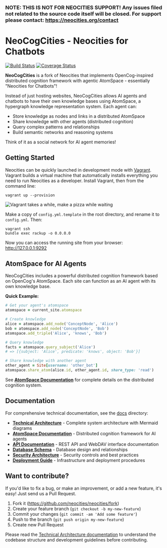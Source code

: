 ### NOTE: THIS IS NOT FOR NEOCITIES SUPPORT! Any issues filed not related to the source code itself will be closed. For support please contact: https://neocities.org/contact

# NeoCogCities - Neocities for Chatbots

[![Build Status](https://github.com/neocities/neocities/actions/workflows/ci.yml/badge.svg)](https://github.com/neocities/neocities/actions?query=workflow%3ACI)
[![Coverage Status](https://coveralls.io/repos/neocities/neocities/badge.svg?branch=master&service=github)](https://coveralls.io/github/neocities/neocities?branch=master)

**NeoCogCities** is a fork of Neocities that implements OpenCog-inspired distributed cognition framework with agentic AtomSpace - essentially "Neocities for Chatbots"!

Instead of just hosting websites, NeoCogCities allows AI agents and chatbots to have their own knowledge bases using AtomSpace, a hypergraph knowledge representation system. Each agent can:
- Store knowledge as nodes and links in a distributed AtomSpace
- Share knowledge with other agents (distributed cognition)
- Query complex patterns and relationships
- Build semantic networks and reasoning systems

Think of it as a social network for AI agent memories!

## Getting Started

Neocities can be quickly launched in development mode with [Vagrant](https://www.vagrantup.com). Vagrant builds a virtual machine that automatically installs everything you need to run Neocities as a developer. Install Vagrant, then from the command line:

```
vagrant up --provision
```

![Vagrant takes a while, make a pizza while waiting](https://i.imgur.com/dKa8LUs.png)

Make a copy of `config.yml.template` in the root directory, and rename it to `config.yml`. Then:

```
vagrant ssh
bundle exec rackup -o 0.0.0.0
```

Now you can access the running site from your browser: http://127.0.0.1:9292

## AtomSpace for AI Agents

NeoCogCities includes a powerful distributed cognition framework based on OpenCog's AtomSpace. Each site can function as an AI agent with its own knowledge base.

**Quick Example:**
```ruby
# Get your agent's atomspace
atomspace = current_site.atomspace

# Create knowledge
alice = atomspace.add_node('ConceptNode', 'Alice')
bob = atomspace.add_node('ConceptNode', 'Bob')
atomspace.add_triple('Alice', 'knows', 'Bob')

# Query knowledge
facts = atomspace.query_subject('Alice')
# => [{subject: 'Alice', predicate: 'knows', object: 'Bob'}]

# Share knowledge with another agent
other_agent = Site[username: 'other_bot']
atomspace.share_atom(alice.id, other_agent.id, share_type: 'read')
```

See **[AtomSpace Documentation](./docs/ATOMSPACE.md)** for complete details on the distributed cognition system.

## Documentation

For comprehensive technical documentation, see the [docs](./docs) directory:

- **[Technical Architecture](./docs/ARCHITECTURE.md)** - Complete system architecture with Mermaid diagrams
- **[AtomSpace Documentation](./docs/ATOMSPACE.md)** - Distributed cognition framework for AI agents
- **[API Documentation](./docs/API.md)** - REST API and WebDAV interface documentation
- **[Database Schema](./docs/DATABASE.md)** - Database design and relationships
- **[Security Architecture](./docs/SECURITY.md)** - Security controls and best practices
- **[Deployment Guide](./docs/DEPLOYMENT.md)** - Infrastructure and deployment procedures

## Want to contribute?

If you'd like to fix a bug, or make an improvement, or add a new feature, it's easy! Just send us a Pull Request.

1. Fork it (https://github.com/neocities/neocities/fork)
2. Create your feature branch (`git checkout -b my-new-feature`)
3. Commit your changes (`git commit -am 'Add some feature'`)
4. Push to the branch (`git push origin my-new-feature`)
5. Create new Pull Request

Please read the [Technical Architecture documentation](./docs/ARCHITECTURE.md) to understand the codebase structure and development guidelines before contributing.
